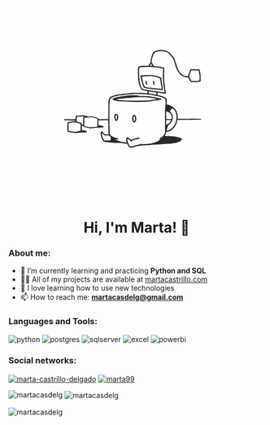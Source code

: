 <div id="header" align="center">
  <img src="https://github.com/MartaCasdelg/MartaCasdelg/blob/main/Banner2.gif" width="500"/>
</div>
<h1 align="center">Hi, I'm Marta! 🌻</h1>


<h3 align="left">About me:</h3>

- 🌱 I’m currently learning and practicing **Python and SQL**
- 👨‍💻 All of my projects are available at [martacastrillo.com](https://martacastrillo.com/)
- 💞️ I love learning how to use new technologies
- 📫 How to reach me: **martacasdelg@gmail.com**


<h3 align="left">Languages and Tools:</h3>
<div id="header" align="left">
    <img src="https://img.shields.io/badge/Python-3776AB?style=for-the-badge&logo=python&logoColor=white" alt="python"/>
  </a> 
    <img src="https://img.shields.io/badge/postgres-%23316192.svg?style=for-the-badge&logo=postgresql&logoColor=white" alt="postgres"/>
  </a>
    <img src="https://img.shields.io/badge/Microsoft%20SQL%20Server-CC2927?style=for-the-badge&logo=microsoft%20sql%20server&logoColor=white" alt="sqlserver"/>
  </a>
 <img src="https://img.shields.io/badge/Microsoft_Excel-217346?style=for-the-badge&logo=microsoft-excel&logoColor=white" alt="excel"/>
  </a>
 <img src="https://img.shields.io/badge/Power_BI-FFBE00?style=for-the-badge&logo=Power-BI&logoColor=white" alt="powerbi"/>
  </a>
  
</div>


<h3 align="left">Social networks:</h3>
<p align="left">
<a href="https://linkedin.com/in/marta-castrillo-delgado" target="blank"><img align="center" src="https://img.shields.io/badge/linkedin-%230077B5.svg?style=for-the-badge&logo=linkedin&logoColor=white" alt="marta-castrillo-delgado" /></a>
<a href="https://kaggle.com/marta99" target="blank"><img align="center" src="https://img.shields.io/badge/Kaggle-035a7d?style=for-the-badge&logo=kaggle&logoColor=white" alt="marta99" /></a>
</p>

<p><img align="left" src="https://github-readme-stats.vercel.app/api/top-langs?username=martacasdelg&show_icons=true&locale=en&layout=compact" alt="martacasdelg" /></p>

<p>&nbsp;<img align="center" src="https://github-readme-stats.vercel.app/api?username=martacasdelg&show_icons=true&locale=en" alt="martacasdelg" /></p>

<p><img align="center" src="https://github-readme-streak-stats.herokuapp.com/?user=martacasdelg&" alt="martacasdelg" /></p>

